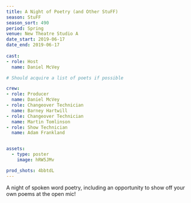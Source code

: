 ```yaml
---
title: A Night of Poetry (and Other StuFF)
season: StuFF
season_sort: 490
period: Spring
venue: New Theatre Studio A
date_start: 2019-06-17
date_end: 2019-06-17 
  
cast: 
- role: Host
  name: Daniel McVey

# Should acquire a list of poets if possible

crew:
- role: Producer 
  name: Daniel McVey
- role: Changeover Technician
  name: Barney Hartwill
- role: Changeover Technician
  name: Martin Tomlinson
- role: Show Technician
  name: Adam Frankland 


assets:
  - type: poster
    image: hRW5JMv

prod_shots: 4bbtdL
---
```


A night of spoken word poetry, including an opportunity to show off your own poems at the open mic!

